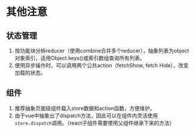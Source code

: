 # 其他注意

## 状态管理

1. 按功能块分拆reducer（使用combine合并多个reducer），抽象列表为object对象索引，适用Object.keys\(\)或索引数组查询所有列表。
2. 使用异步操作时，可以调用两个公共action（fetchShow, fetch Hide），改变加载的状态。

## 组件

1. 推荐抽象页面级组件载入store数据和action函数，方便维护。
2. 由于vue中抽象出了dispatch方法，因此可以在组件内灵活使用`store.dispatch`调用。（react子组件需要使用父组件继承下来的方法） 

